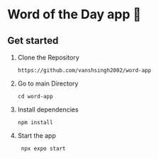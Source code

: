 # Word of the Day app 👋

## Get started
1. Clone the Repository
   ```
   https://github.com/vanshsingh2002/word-app
   ```
2. Go to main Directory
   ```
   cd word-app
   ```

3. Install dependencies

   ```
   npm install
   ```

4. Start the app

   ```bash
    npx expo start
   ```

